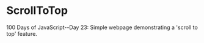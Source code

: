 # ScrollToTop
100 Days of JavaScript--Day 23: Simple webpage demonstrating a 'scroll to top'  feature.
